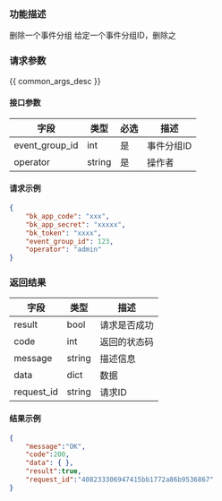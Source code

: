 

### 功能描述

删除一个事件分组
给定一个事件分组ID，删除之

### 请求参数

{{ common_args_desc }}

#### 接口参数

| 字段           | 类型   | 必选 | 描述        |
| -------------- | ------ | ---- | ----------- |
| event_group_id  | int | 是   | 事件分组ID |
| operator  | string | 是   | 操作者 |

#### 请求示例

```json
{
    "bk_app_code": "xxx",
  	"bk_app_secret": "xxxxx",
  	"bk_token": "xxxx",
	"event_group_id": 123,
	"operator": "admin"
}
```

### 返回结果

| 字段       | 类型   | 描述         |
| ---------- | ------ | ------------ |
| result     | bool   | 请求是否成功 |
| code       | int    | 返回的状态码 |
| message    | string | 描述信息     |
| data       | dict   | 数据         |
| request_id | string | 请求ID       |

#### 结果示例

```json
{
    "message":"OK",
    "code":200,
    "data": { },
    "result":true,
    "request_id":"408233306947415bb1772a86b9536867"
}
```
